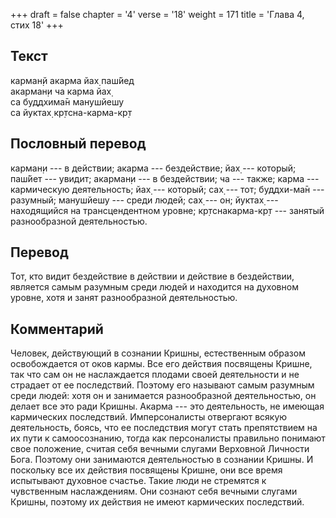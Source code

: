 +++
draft = false
chapter = '4'
verse = '18'
weight = 171
title = 'Глава 4, стих 18'
+++
## Текст

карман̣й акарма йах̣ паш́йед  
акарман̣и ча карма йах̣  
са буддхима̄н манушйешу  
са йуктах̣ кр̣тсна-карма-кр̣т

## Пословный перевод

карман̣и --- в действии; акарма --- бездействие; йах̣ --- который; паш́йет
--- увидит; акарман̣и --- в бездействии; ча --- также; карма ---
кармическую деятельность; йах̣ --- который; сах̣ --- тот; буддхи-ма̄н ---
разумный; манушйешу --- среди людей; сах̣ --- он; йуктах̣ --- находящийся
на трансцендентном уровне; кр̣тснакарма-кр̣т --- занятый разнообразной
деятельностью.

## Перевод

Тот, кто видит бездействие в действии и действие в бездействии, является
самым разумным среди людей и находится на духовном уровне, хотя и занят
разнообразной деятельностью.

## Комментарий

Человек, действующий в сознании Кришны, естественным образом
освобождается от оков кармы. Все его действия посвящены Кришне, так что
сам он не наслаждается плодами своей деятельности и не страдает от ее
последствий. Поэтому его называют самым разумным среди людей: хотя он и
занимается разнообразной деятельностью, он делает все это ради Кришны.
Акарма --- это деятельность, не имеющая кармических последствий.
Имперсоналисты отвергают всякую деятельность, боясь, что ее последствия
могут стать препятствием на их пути к самоосознанию, тогда как
персоналисты правильно понимают свое положение, считая себя вечными
слугами Верховной Личности Бога. Поэтому они занимаются деятельностью в
сознании Кришны. И поскольку все их действия посвящены Кришне, они все
время испытывают духовное счастье. Такие люди не стремятся к чувственным
наслаждениям. Они сознают себя вечными слугами Кришны, поэтому их
действия не имеют кармических последствий.
